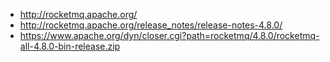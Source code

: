 
* http://rocketmq.apache.org/
* http://rocketmq.apache.org/release_notes/release-notes-4.8.0/
* https://www.apache.org/dyn/closer.cgi?path=rocketmq/4.8.0/rocketmq-all-4.8.0-bin-release.zip
